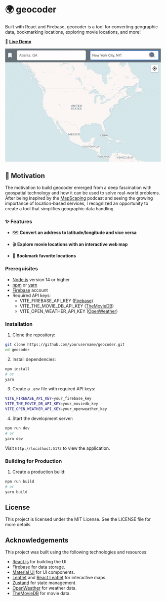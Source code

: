 # 🌍 geocoder 
Built with React and Firebase, geocoder is a tool for converting geographic data, bookmarking locations, exploring movie locations, and more!

🚀 **[Live Demo](https://movielatlong.com/)**

![Demo](demo.gif)

## 🎯 Motivation

The motivation to build geocoder emerged from a deep fascination with geospatial technology and how it can be used to solve real-world problems. After being inspired by the [MapScaping](https://www.mapscaping.com/) podcast and seeing the growing importance of location-based services, I recognized an opportunity to create a tool that simplifies geographic data handling.

### ✨ Features

- 🗺️ **Convert an address to latitude/longitude and vice versa**

- 🎬 **Explore movie locations with an interactive web map**

- 📍 **Bookmark favorite locations**

### Prerequisites
- [Node.js](https://nodejs.org/) version 14 or higher
- [npm](https://www.npmjs.com/) or [yarn](https://yarnpkg.com/)
- [Firebase](https://firebase.google.com/) account
- Required API keys:
  - VITE_FIREBASE_API_KEY ([Firebase](https://firebase.google.com/))
  - VITE_THE_MOVIE_DB_API_KEY ([TheMovieDB](https://developer.themoviedb.org/docs/getting-started))
  - VITE_OPEN_WEATHER_API_KEY ([OpenWeather](https://openweathermap.org/api))

### Installation

1. Clone the repository:
```bash
git clone https://github.com/yourusername/geocoder.git
cd geocoder
```

2. Install dependencies:
```bash
npm install
# or
yarn
```

3. Create a `.env` file with required API keys:
```bash
VITE_FIREBASE_API_KEY=your_firebase_key
VITE_THE_MOVIE_DB_API_KEY=your_moviedb_key
VITE_OPEN_WEATHER_API_KEY=your_openweather_key
```

4. Start the development server:
```bash
npm run dev
# or
yarn dev
```

Visit `http://localhost:5173` to view the application.

### Building for Production

1. Create a production build:
```bash
npm run build
# or
yarn build
```

## License

This project is licensed under the MIT License. See the LICENSE file for more details.

## Acknowledgements

This project was built using the following technologies and resources:

- [React.js](https://react.dev/) for building the UI.
- [Firebase](https://firebase.google.com/docs) for data storage.
- [Material UI](https://mui.com/material-ui/getting-started/) for UI components.
- [Leaflet](https://leafletjs.com/reference.html) and [React Leaflet](https://react-leaflet.js.org/) for interactive maps.
- [Zustand](https://docs.pmnd.rs/) for state management.
- [OpenWeather](https://openweathermap.org/api) for weather data.
- [TheMovieDB](https://developer.themoviedb.org/docs) for movie data.
